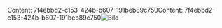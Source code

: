 <span data-ttu-id="90bc6-101">Content: 7f4ebbd2-c153-424b-b607-191beb89c750</span><span class="sxs-lookup"><span data-stu-id="90bc6-101">Content: 7f4ebbd2-c153-424b-b607-191beb89c750</span></span>![Bild](1d0dd3e8-c40a-4e23-b115-08ef25901e09.png)
